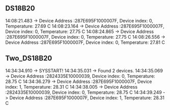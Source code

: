 ## DS18B20 
14:08:21.483 -> Device Address  :287E695F1000007F,  Device index: 0, Temperature: 27.69 C
14:08:23.164 -> Device Address  :287E695F1000007F,  Device index: 0, Temperature: 27.75 C
14:08:24.865 -> Device Address  :287E695F1000007F,  Device index: 0, Temperature: 27.75 C
14:08:26.556 -> Device Address  :287E695F1000007F,  Device index: 0, Temperature: 27.81 C

## Two_DS18B20 
14:34:34.910 -> SYSSTART!
14:34:35.031 -> Found 2 devices.
14:34:35.069 -> Device Address  :2824335E10000039,  Device index: 0, Temperature: 28.75 C
14:34:36.279 -> Device Address  :287E695F1000007F,  Device index: 1, Temperature: 28.31 C
14:34:38.005 -> Device Address  :2824335E10000039,  Device index: 0, Temperature: 28.75 C
14:34:39.249 -> Device Address  :287E695F1000007F,  Device index: 1, Temperature: 28.31 C